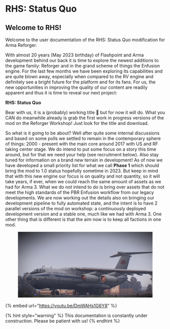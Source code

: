 # RHS: Status Quo

## Welcome to RHS!

Welcome to the user documentation of the RHS: Status Quo modification for Arma Reforger.

With almost 20 years (May 2023 birthday) of Flashpoint and Arma development behind our back it is time to explore the newest additions to the game family: Reforger and in the grand scheme of things the Enfusion engine. For the last few months we have been exploring its capabilities and are quite blown away, especially when compared to the RV engine and definitely see a bright future for the platform and for its fans. For us, the new opportunities in improving the quality of our content are readily apparent and thus it is time to reveal our next project:

**RHS: Status Quo**

Bear with us, it is a (probably) working title 🙂 but for now it will do. What you CAN do meanwhile already is grab the first work in progress versions of the mod on the Reforger Workshop! Just look for the title and download.

So what is it going to be about? Well after quite some internal discussions and based on some polls we settled to remain in the contemporary sphere of things: 2000 - present with the main core around 2017 with US and RF taking center stage. We do intend to put some focus on a story this time around, but for that we need your help (see recruitment below). Also stay tuned for information﻿ on a brand new terrain in development! As of now we have developed a small priority list for what we call **Phase 1** which should bring the mod to 1.0 status hopefully sometime in 2023. But keep in mind that with this new engine our focus is on quality and not quantity, so it will take years, if ever, when we could reach the same amount of assets as we had for Arma 3. What we do not intend to do is bring over assets that do not meet the high standards of the PBR Enfusion workflow from our legacy developments. We are now working out the details also on bringing our development pipeline to fully automated state, and the intent is to have 2 parallel versions of the mod on workshop: a continuously deployed development version and a stable one, much like we had with Arma 3. One other thing that is different is that the aim now is to keep all factions in one mod.﻿

<figure><img src="../../.gitbook/assets/image (1) (1) (1) (1) (1) (1).png" alt=""><figcaption></figcaption></figure>

{% embed url="https://youtu.be/DmWAHs1G6Y8" %}

{% hint style="warning" %}
This documentation is constantly under construction. Please be patient with us!
{% endhint %}

